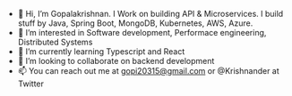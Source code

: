 - 👋 Hi, I’m Gopalakrishnan. I Work on building API & Microservices. I build stuff by Java, Spring Boot, MongoDB, Kubernetes, AWS, Azure. 
- 👀 I’m interested in Software development, Performace engineering, Distributed Systems
- 🌱 I’m currently learning Typescript and React
- 💞️ I’m looking to collaborate on backend development
- 📫 You can reach out me at gopi20315@gmail.com or @Krishnander at Twitter

<!---
Krishnander/Krishnander is a ✨ special ✨ repository because its `README.md` (this file) appears on your GitHub profile.
You can click the Preview link to take a look at your changes.
--->
